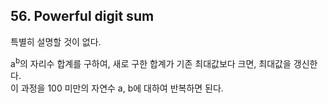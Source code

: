 ## 56. Powerful digit sum

특별히 설명할 것이 없다.

a<sup>b</sup>의 자리수 합계를 구하여, 새로 구한 합계가 기존 최대값보다 크면, 최대값을 갱신한다.<br>
이 과정을 100 미만의 자연수 a, b에 대하여 반복하면 된다.
